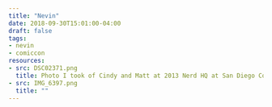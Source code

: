 ```yaml
---
title: "Nevin"
date: 2018-09-30T15:01:00-04:00
draft: false
tags:
- nevin
- comiccon
resources:
- src: DSC02371.png
  title: Photo I took of Cindy and Matt at 2013 Nerd HQ at San Diego ComicCon. Cindy I know has always wanted to make it back, and while I have so  many  memories with them at conferences, staying with them in the bay, and the trip  they, my wife and I took  to Vegas, with them. ComicCon has always been so special to them both, and my memories with them there are really special too.
- src: IMG_6397.png
  title: ""
---
```

